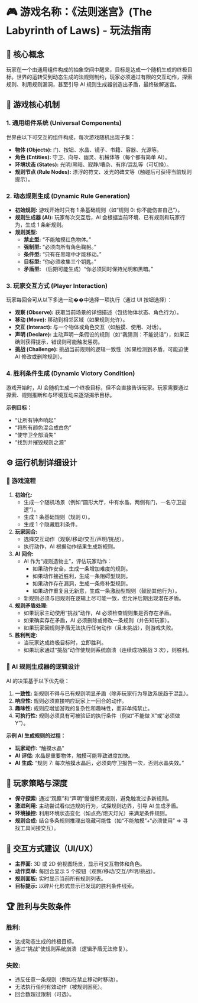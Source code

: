 # 🎮 游戏名称：《法则迷宫》(The Labyrinth of Laws) - 玩法指南

## 📜 核心概念

玩家在一个由通用组件构成的抽象空间中醒来，目标是达成一个随机生成的终极目标。世界的运转受到动态生成的法规则制约，玩家必须通过有限的交互动作，探索规则、利用规则漏洞，甚至引导 AI 规则生成器创造出矛盾，最终破解迷宫。

## 🧩 游戏核心机制

### 1. 通用组件系统 (Universal Components)

世界由以下可交互的组件构成，每次游戏随机出现子集：

*   **物体 (Objects):** 门、按钮、水晶、镜子、书籍、容器、光源等。
*   **角色 (Entities):** 守卫、向导、幽灵、机械体等（每个都有简单 AI）。
*   **环境状态 (States):** 光明/黑暗、寂静/嘈杂、有序/混乱等（可切换）。
*   **规则节点 (Rule Nodes):** 漂浮的符文、发光的碑文等（触碰后可获得当前规则提示）。

### 2. 动态规则生成 (Dynamic Rule Generation)

*   **初始规则:** 游戏开始时只有 1 条基础规则（如“规则 0: 你不能伤害自己”）。
*   **规则生成器 (AI):** 玩家每次交互后，AI 会根据当前环境、已有规则和玩家行为，生成 1 条新规则。
*   **规则类型:**
    *   **禁止型:** “不能触摸红色物体。”
    *   **强制型:** “必须向所有角色鞠躬。”
    *   **条件型:** “只有在黑暗中才能移动。”
    *   **目标型:** “你必须收集三个钥匙。”
    *   **矛盾型:** （后期可能生成）“你必须同时保持光明和黑暗。”

### 3. 玩家交互方式 (Player Interaction)

玩家每回合可从以下多选一动��中选择一项执行（通过 UI 按钮选择）：

*   **观察 (Observe):** 获取当前场景的详细描述（包括物体状态、角色行为）。
*   **移动 (Move):** 移动到相邻区域（如果规则允许）。
*   **交互 (Interact):** 与一个物体或角色交互（如触摸、使用、对话）。
*   **声明 (Declare):** 主动声明一条假设的规则（如“我猜测：不能说话”），如果正确则获得提示，错误则可能触发惩罚。
*   **挑战 (Challenge):** 挑战当前规则的逻辑一致性（如果检测到矛盾，可能迫使 AI 修改或删除规则）。

### 4. 胜利条件生成 (Dynamic Victory Condition)

游戏开始时，AI 会随机生成一个终极目标，但不会直接告诉玩家。玩家需要通过探索、规则推断和与环境互动来逐渐揭示目标。

**示例目标：**

*   “让所有钟声响起”
*   “将所有颜色混合成白色”
*   “使守卫全部消失”
*   “找到并摧毁规则之源”

## ⚙️ 运行机制详细设计

### 🔄 游戏流程

1.  **初始化:**
    *   生成一个随机场景（例如“圆形大厅，中有水晶，两侧有门，一名守卫巡逻”）。
    *   生成 1 条基础规则（规则 0）。
    *   生成 1 个隐藏胜利条件。
2.  **玩家回合:**
    *   选择交互动作（观察/移动/交互/声明/挑战）。
    *   执行动作，AI 根据动作结果生成新规则。
3.  **AI 回合:**
    *   AI 作为“规则造物主”，评估玩家动作：
        *   如果动作安全，生成一条增加难度的规则。
        *   如果动作接近胜利，生成一条阻碍型规则。
        *   如果动作存在漏洞，生成一条修补型规则。
        *   如果动作重复且无新意，生成一条激励型规则（鼓励其他行为）。
    *   新规则必须与旧规则在逻辑上尽可能一致，但允许后期出现潜在矛盾。
4.  **规则矛盾处理:**
    *   如果玩家主动使用“挑战”动作，AI 必须检查规则集是否存在矛盾。
    *   如果确实存在矛盾，AI 必须删除或修改一条规则（并告知玩家）。
    *   如果玩家因规则矛盾无法执行任何动作（且未挑战），则游戏失败。
5.  **胜利判定:**
    *   当玩家达成终极目标时，立即胜利。
    *   如果玩家通过“挑战”动作使规则系统崩溃（连续成功挑战 3 次），则胜利。

### 🧠 AI 规则生成器的逻辑设计

AI 的决策基于以下优先级：

1.  **一致性:** 新规则不得与已有规则明显矛盾（除非玩家行为导致系统趋于混乱）。
2.  **响应性:** 规则必须直接响应玩家上一回合的动作。
3.  **趣味性:** 规则应增加游戏的复杂性和趣味性，而非单纯禁止。
4.  **可执行性:** 规则必须具有可被验证的执行条件（例如“不能做 X”或“必须做 Y”）。

**示例 AI 生成规则的过程：**

*   **玩家动作:** “触摸水晶”
*   **AI 评估:** 水晶是重要物体，触摸可能导致进度加快。
*   **AI 生成:** “规则 7: 每次触摸水晶后，必须向守卫报告一次，否则水晶失效。”

## 🎯 玩家策略与深度

*   **保守探索:** 通过“观察”和“声明”慢慢积累规则，避免触发过多新规则。
*   **激进利用:** 主动尝试看似违规的行为，试探规则边界，引导 AI 生成矛盾。
*   **环境操控:** 利用环境状态变化（如点亮/熄灭灯光）来满足条件规则。
*   **规则合成:** 结合多条规则推理出隐藏可能性（如“不能触摸”+“必须使用” => 寻找工具间接交互）。

## 📱 交互方式建议（UI/UX）

*   **主界面:** 3D 或 2D 俯视图场景，显示可交互物体和角色。
*   **动作菜单:** 每回合显示 5 个按钮（观察/移动/交互/声明/挑战）。
*   **规则面板:** 实时显示当前所有规则列表。
*   **目标提示:** 以碎片化形式显示已发现的胜利条件线索。

## 🏆 胜利与失败条件

### 胜利:

*   达成动态生成的终极目标。
*   通过“挑战”使规则系统崩溃（逻辑矛盾无法修复）。

### 失败:

*   违反任意一条规则（例如在禁止移动时移动）。
*   无法执行任何有效动作（被规则困死）。
*   回合数超过限制（可选）。